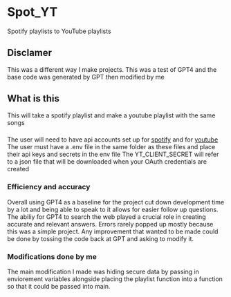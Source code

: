 # Spot_YT
Spotify playlists to YouTube playlists 
## Disclamer
This was a different way I make projects. This was a test of GPT4 and the base code was generated by GPT then modified by me 

## What is this
This will take a spotify playlist and make a youtube playlist with the same songs
###
The user will need to have api accounts set up for [spotify](https://developer.spotify.com/documentation/web-api) and for [youtube](https://console.cloud.google.com/marketplace/product/google/youtube.googleapis.com)
The user must have a .env file in the same folder as these files and place their api keys and secrets in the env file 
The YT_CLIENT_SECRET will refer to a json file that will be downloaded when your OAuth credentials are created

### Efficiency and accuracy
Overall using GPT4 as a baseline for the project cut down development time by a lot and being able to speak to it allows for easier follow up questions. The abiliy for GPT4 to search the web played a crucial role in creating accurate and relevant answers. Errors rarely popped up mostly because this was a simple project. Any improvement that wanted to be made could be done by tossing the code back at GPT and asking to modify it. 

### Modifications done by me
The main modification I made was hiding secure data by passing in enviorement variables alongside placing the playlist function into a function so that it could be passed into main.